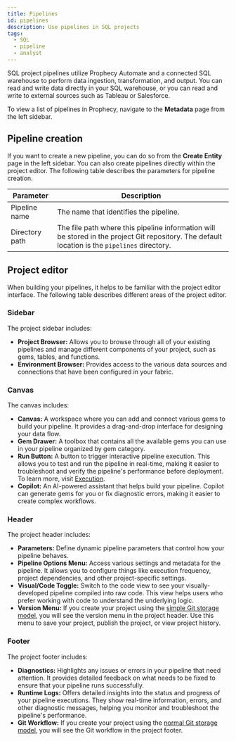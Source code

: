 ```yaml
---
title: Pipelines
id: pipelines
description: Use pipelines in SQL projects
tags:
  - SQL
  - pipeline
  - analyst
---
```


SQL project pipelines utilize Prophecy Automate and a connected SQL warehouse to perform data ingestion, transformation, and output. You can read and write data directly in your SQL warehouse, or you can read and write to external sources such as Tableau or Salesforce.

To view a list of pipelines in Prophecy, navigate to the **Metadata** page from the left sidebar.

## Pipeline creation

If you want to create a new pipeline, you can do so from the **Create Entity** page in the left sidebar. You can also create pipelines directly within the project editor. The following table describes the parameters for pipeline creation.

| Parameter      | Description                                                                                                                                    |
| -------------- | ---------------------------------------------------------------------------------------------------------------------------------------------- |
| Pipeline name  | The name that identifies the pipeline.                                                                                                         |
| Directory path | The file path where this pipeline information will be stored in the project Git repository. The default location is the `pipelines` directory. |

## Project editor

When building your pipelines, it helps to be familiar with the project editor interface. The following table describes different areas of the project editor.

### Sidebar

The project sidebar includes:

- **Project Browser:** Allows you to browse through all of your existing pipelines and manage different components of your project, such as gems, tables, and functions.
- **Environment Browser:** Provides access to the various data sources and connections that have been configured in your fabric.

### Canvas

The canvas includes:

- **Canvas:** A workspace where you can add and connect various gems to build your pipeline. It provides a drag-and-drop interface for designing your data flow.
- **Gem Drawer:** A toolbox that contains all the available gems you can use in your pipeline organized by gem category.
- **Run Button:** A button to trigger interactive pipeline execution. This allows you to test and run the pipeline in real-time, making it easier to troubleshoot and verify the pipeline's performance before deployment. To learn more, visit [Execution](/analysts/development/pipelines/execution/#interactive-execution).
- **Copilot:** An AI-powered assistant that helps build your pipeline. Copilot can generate gems for you or fix diagnostic errors, making it easier to create complex workflows.

### Header

The project header includes:

- **Parameters:** Define dynamic pipeline parameters that control how your pipeline behaves.
- **Pipeline Options Menu:** Access various settings and metadata for the pipeline. It allows you to configure things like execution frequency, project dependencies, and other project-specific settings.
- **Visual/Code Toggle:** Switch to the code view to see your visually-developed pipeline compiled into raw code. This view helps users who prefer working with code to understand the underlying logic.
- **Version Menu:** If you create your project using the [simple Git storage model](docs/analysts/version-control/version-control.md), you will see the version menu in the project header. Use this menu to save your project, publish the project, or view project history.

### Footer

The project footer includes:

- **Diagnostics:** Highlights any issues or errors in your pipeline that need attention. It provides detailed feedback on what needs to be fixed to ensure that your pipeline runs successfully.
- **Runtime Logs:** Offers detailed insights into the status and progress of your pipeline executions. They show real-time information, errors, and other diagnostic messages, helping you monitor and troubleshoot the pipeline's performance.
- **Git Workflow:** If you create your project using the [normal Git storage model](docs/analysts/version-control/version-control.md), you will see the Git workflow in the project footer.
